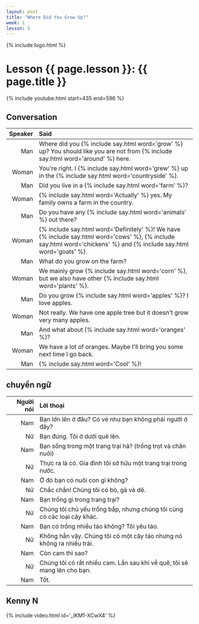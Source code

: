 ```yaml
---
layout: post
title: "Where Did You Grow Up?"
week: 1
lesson: 5
---
```


{% include logo.html %}

# Lesson {{ page.lesson }}: {{ page.title }}

{% include youtube.html start=435 end=596 %}

## Conversation

Speaker | Said
---: | :---
Man | Where did you {% include say.html word='grow' %} up? You should like you are not from {% include say.html word='around' %} here.
Woman | You're right. I {% include say.html word='grew' %} up in the {% include say.html word='countryside' %}.
Man | Did you live in a {% include say.html word='farm' %}?
Woman | {% include say.html word='Actually' %} yes. My family owns a farm in the country.
Man | Do you have any {% include say.html word='animals' %} out there?
Woman | {% include say.html word='Definitely' %}! We have {% include say.html word='cows' %}, {% include say.html word='chickens' %} and {% include say.html word='goats' %}.
Man | What do you grow on the farm?
Woman | We mainly grow {% include say.html word='corn' %}, but we also have other {% include say.html word='plants' %}.
Man | Do you grow {% include say.html word='apples' %}? I love apples.
Woman | Not really. We have one apple tree but it doesn't grow very many apples.
Man | And what about {% include say.html word='oranges' %}?
Woman | We have a lot of oranges. Maybe I'll bring you some next time I go back.
Man | {% include say.html word='Cool' %}!

## chuyển ngữ

Người nói | Lời thoại
---: | :---
Nam | Bạn lớn lên ở đâu? Có vẻ như bạn không phải người ở đây?
Nữ | Bạn đúng. Tôi ở dưới quê lên.
Nam | Bạn sống trong một trang trại hả? (trồng trọt và chăn nuôi)
Nữ | Thực ra là có. Gia đình tôi sở hữu một trang trại trong nước.
Nam | Ở đó bạn có nuôi con gì không?
Nữ | Chắc chắn! Chúng tôi có bò, gà và dê.
Nam | Bạn trồng gì trong trang trại?
Nữ | Chúng tôi chủ yếu trồng bắp, nhưng chúng tôi cũng có các loại cây khác.
Nam | Bạn có trồng nhiều táo không? Tôi yêu táo.
Nữ | Không hẳn vậy. Chúng tôi có một cây táo nhưng nó không ra nhiều trái.
Nam | Còn cam thì sao?
Nữ | Chúng tôi có rất nhiều cam. Lần sau khi về quê, tôi sẽ mang lên cho bạn.
Nam | Tốt.

## Kenny N

{% include video.html id='_IKM1-XCwX4' %}